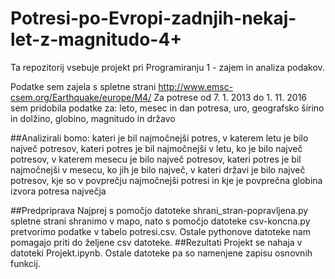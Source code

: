 # Potresi-po-Evropi-zadnjih-nekaj-let-z-magnitudo-4+

Ta repozitorij vsebuje projekt pri Programiranju 1 - zajem in analiza podakov.

Podatke sem zajela s spletne strani http://www.emsc-csem.org/Earthquake/europe/M4/
Za potrese od 7. 1. 2013 do 1. 11. 2016 sem pridobila podatke za:
leto, mesec in dan potresa, 
uro,
geografsko širino in dolžino, 
globino, 
magnitudo in 
državo

##Analizirali bomo: 
kateri je bil najmočnejši potres, 
v katerem letu je bilo največ potresov, 
kateri potres je bil najmočnejši v letu, ko je bilo največ potresov, 
v katerem mesecu je bilo največ potresov, 
kateri potres je bil najmočnejši v mesecu, ko jih je bilo največ, 
v kateri državi je bilo največ potresov, 
kje so v povprečju najmočnejši potresi in 
kje je povprečna globina izvora potresa največja 

##Predpriprava
Najprej s pomočjo datoteke shrani_stran-popravljena.py spletne strani shranimo v mapo, nato s pomočjo datoteke csv-koncna.py  pretvorimo podatke v tabelo potresi.csv. 
Ostale pythonove datoteke nam pomagajo priti do željene csv datoteke.
##Rezultati
Projekt se nahaja v datoteki Projekt.ipynb. 
Ostale datoteke pa so namenjene zapisu osnovnih funkcij.

